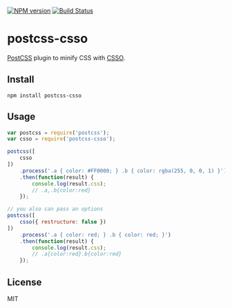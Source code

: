 [![NPM version](https://img.shields.io/npm/v/postcss-csso.svg)](https://www.npmjs.com/package/postcss-csso)
[![Build Status](https://travis-ci.org/lahmatiy/postcss-csso.svg?branch=master)](https://travis-ci.org/lahmatiy/postcss-csso)

# postcss-csso

[PostCSS](https://github.com/postcss/postcss) plugin to minify CSS with [CSSO](https://github.com/css/csso).

## Install

```
npm install postcss-csso
```

## Usage

```js
var postcss = require('postcss');
var csso = require('postcss-csso');

postcss([
    csso
])
    .process('.a { color: #FF0000; } .b { color: rgba(255, 0, 0, 1) }')
    .then(function(result) {
        console.log(result.css);
        // .a,.b{color:red}
    });

// you also can pass an options
postcss([
    csso({ restructure: false })
])
    .process('.a { color: red; } .b { color: red; }')
    .then(function(result) {
        console.log(result.css);
        // .a{color:red}.b{color:red}
    });
```

## License

MIT
